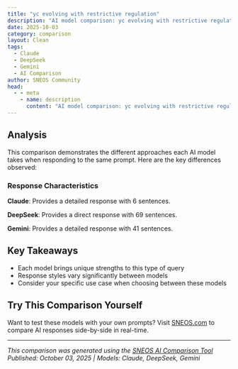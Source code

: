 ```yaml
---
title: "yc evolving with restrictive regulation"
description: "AI model comparison: yc evolving with restrictive regulation..."
date: 2025-10-03
category: comparison
layout: Clean
tags:
  - Claude
  - DeepSeek
  - Gemini
  - AI Comparison
author: SNEOS Community
head:
  - - meta
    - name: description
      content: "AI model comparison: yc evolving with restrictive regulation..."
---
```


<ChatComparison
  title="yc evolving with restrictive regulation"
  prompt="yc evolving with restrictive regulation"
  :responses='{"Claude": "Y Combinator\u0027s evolution amid increasingly restrictive regulation presents fascinating strategic challenges and opportunities:\n\n## Current Regulatory Pressures\n\n**Tech-Specific Regulations:**\n- AI safety and algorithmic accountability requirements\n- Data privacy laws (GDPR, CCPA, emerging frameworks)\n- Platform liability and content moderation mandates\n- Antitrust scrutiny of Big Tech acquisitions\n- Financial services regulations for fintech startups\n\n## YC\u0027s Adaptive Strategies\n\n**1. Regulatory-First Education**\n- Incorporating compliance training into batch programs\n- Building relationships with regulatory experts\n- Creating playbooks for navigating sector-specific rules\n- Emphasizing \u0022compliance as competitive advantage\u0022\n\n**2. Portfolio Diversification**\n- Shifting toward regulated industries (healthcare, finance, energy)\n- Geographic expansion to regulatory-friendly jurisdictions\n- Supporting \u0022deep tech\u0022 vs. platform-dependent models\n- Investing in regulatory technology (RegTech) solutions\n\n**3. Proactive Engagement**\n- Policy advocacy through startup ecosystem lobbying\n- Educating regulators about innovation impacts\n- Supporting \u0022regulatory sandbox\u0022 initiatives\n- Building bridges between startups and government\n\n## Emerging Opportunities\n\nThe regulatory environment is creating new startup categories:\n- Compliance automation tools\n- Privacy-preserving technologies\n- Decentralized alternatives to centralized platforms\n- AI safety and explainability solutions\n\nWhat specific aspect of YC\u0027s regulatory adaptation interests you most? The impact on certain sectors, their policy advocacy, or how they\u0027re preparing startups for compliance?", "DeepSeek": "Of course. The evolution of Y Combinator (YC) in an environment of increasing and restrictive regulation is a fascinating and critical topic. It\u0027s a story of adaptation, challenge, and strategic pivoting.\n\nHere\u2019s a breakdown of how YC is evolving in response to this global trend, covering both the challenges and its strategic responses.\n\n### The Core Challenge: The \u0022Move Fast and Break Things\u0022 Model vs. Regulation\n\nYC\u0027s original ethos was built on funding lean, agile startups that could iterate quickly and disrupt established industries. However, \u0022breaking things\u0022 is no longer tolerated in highly regulated sectors like finance, healthcare, aviation, and data privacy. Restrictive regulation creates:\n\n1. **High Barriers to Entry:** Compliance costs, legal fees, and licensing requirements can be prohibitive for a bootstrapped startup.\n2. **Slowed Innovation Cycles:** The need for pre-approvals and adherence to strict rules makes it impossible to \u0022move fast.\u0022\n3. **Significant Legal Risk:** A single misstep can lead to massive fines, lawsuits, or a complete shutdown.\n4. **Complexity in Scaling Globally:** A startup must navigate not just one, but dozens of different regulatory regimes (e.g., GDPR in Europe, CCPAA in California, sector-specific rules in Asia).\n\n---\n\n### How YC is Evolving: Strategic Adaptations\n\nYC isn\u0027t fighting this trend head-on; it\u0027s adapting its model to empower startups to thrive within it.\n\n#### 1. Shifting the \u0022Ideal Startup\u0022 Profile in Regulated Spaces\n\nYC now favors founders who have a **deep understanding of the regulatory landscape they are entering.** The \u0022two kids in a dorm\u0022 can still disrupt social media, but disrupting banking requires a different profile.\n\n* **Founder-Experts:** They increasingly fund teams with prior industry experience\u2014ex-bankers for fintech, ex-doctors/researchers for biotech, ex-lawyers for legaltech. These founders speak the language of regulators and understand the compliance hurdles.\n* **The \u0022Regulatory Moats\u0022 Narrative:** YC advises startups to view compliance not as a burden, but as a **competitive advantage** or a \u0022moat.\u0022 A startup that successfully navigates FDA approval for a new drug or a financial license has built a barrier that competitors cannot easily cross.\n\n#### 2. Curating a Specialized Network and Resources\n\nYC\u0027s greatest asset is its network. They are leveraging this to help startups tackle regulation.\n\n* **Legal and Compliance Partners:** YC has built a curated list of law firms and compliance consultants who specialize in working with startups. They offer standardized documents and discounted rates, lowering the initial cost and complexity.\n* **Regulatory Mentors:** They bring in former regulators, seasoned compliance officers, and founders of companies that have successfully navigated these paths (like Brex in fintech or Ginkgo Bioworks in biotech) as part-time partners and group office hours advisors.\n\n#### 3. Focusing on \u0022RegTech\u0022 as a Major Vertical\n\nOne of the most direct responses is to fund startups that are *solving* the regulatory problem.\n\n* **What is RegTech?** Regulatory Technology\u2014using technology to help businesses comply with regulations efficiently and at a lower cost.\n* **YC\u0027s RegTech Bets:** YC has funded numerous RegTech companies across sectors:\n * **Fintech/Compliance:** Companies like **Unit** (API for banking compliance), **Alloy** (identity verification for financial services), and **Mercury** (banking for startups, with heavy compliance focus).\n * **Legal \u0026 Corporate:** Startups that automate legal paperwork, entity formation, and ongoing compliance for other businesses.\n * **Data Privacy:** Startups helping companies comply with GDPR, CCPA, and other data laws.\n\nBy funding RegTech, YC is both investing in a high-growth area and building the infrastructure that its other portfolio companies need to survive.\n\n#### 4. Adapting the \u0022YC Advice\u0022 for a Regulated World\n\nThe core advice of \u0022talk to users\u0022 and \u0022build something people want\u0022 is still paramount, but it\u0027s now framed with caveats.\n\n* **\u0022Talk to Users, *and Lawyers*\u0022:** The mantra is expanded to include early and constant engagement with legal counsel.\n* **\u0022Launch Early, But Not *Too* Early\u0022:** The \u0022minimum viable product\u0022 (MVP) in a regulated field might be a prototype used in a limited, compliant pilot program, not a public launch.\n* **Emphasis on Government Sales (B2G):** For some startups, the first \u0022customer\u0022 isn\u0027t a consumer but a government agency. YC has experience guiding startups through the complex sales cycles of government contracts.\n\n#### 5. Geopolitical and Geographic Adaptations\n\nAs regulations diverge globally (US vs. EU vs. China), YC\u0027s strategy has also evolved.\n\n* **Focus on Specific Jurisdictions:** They guide startups to focus on one regulatory jurisdiction first (e.g., get approved in the US before tackling Europe) to avoid being overwhelmed.\n* **Dealing with \u0022Splinternet\u0022:** YC companies are advised on how to structure their operations and data handling to operate in a world with different digital rules, such as China\u0027s firewall and data localization laws.\n\n---\n\n### Case Studies: YC Successes in Highly Regulated Fields\n\n* **Stripe (Fintech):** Made complex payment processing and compliance accessible via a simple API. They built a massive business by abstracting away the regulatory complexity for millions of online businesses.\n* **Pilot (Accounting/Finance):** Provides back-office services (bookkeeping, tax) for startups, navigating complex financial reporting rules.\n* **Atomwise (Biotech):** Uses AI for drug discovery, a field governed by the strictest of all regulations: the FDA. Their entire business model is built around navigating the clinical trial and approval process.\n\n### Conclusion: The New YC Playbook\n\nYC is no longer just about funding the most brilliant hackers. In the age of restrictive regulation, it has matured into a **sophisticated launchpad for \u0022regulated disruption.\u0022**\n\nThe new playbook involves:\n1. **Founder Selection:** Prioritizing regulatory expertise.\n2. **Resource Provision:** Offering specialized legal and compliance networks.\n3. **Sector Focus:** Actively investing in RegTech.\n4. **Strategic Advice:** Reframing regulation as a moat, not a barrier.\n\nThe core YC principles of focus, growth, and community remain, but they are now applied with a keen awareness that the path to a billion-dollar company in the 2020s often runs directly through the halls of a government regulator.", "Gemini": "YC evolving with restrictive regulation is a complex and multifaceted issue. Here\u0027s a breakdown of the key aspects:\n\n**The Landscape of Restrictive Regulation:**\n\n* **Data Privacy:** GDPR, CCPA, and other privacy regulations impact how startups collect, process, and store user data. This affects marketing, product development, and overall business strategy.\n* **AI Regulation:** Growing concerns around AI ethics, bias, and misuse are leading to increased regulation, particularly in areas like facial recognition, autonomous vehicles, and algorithmic decision-making.\n* **Platform Accountability:** Regulations targeting large tech platforms aim to address issues like misinformation, hate speech, and anti-competitive behavior. These regulations can impact the startups that rely on these platforms for distribution or infrastructure.\n* **Financial Regulation:** Fintech startups face stringent regulations related to anti-money laundering (AML), know-your-customer (KYC), and consumer protection.\n* **Healthcare Regulation:** Healthtech startups navigating HIPAA, FDA approvals, and other healthcare regulations face significant hurdles in terms of time, cost, and compliance.\n* **Environmental Regulation:** Increased focus on sustainability and climate change is leading to new environmental regulations that affect startups in various industries, particularly those involved in manufacturing, transportation, and energy.\n* **Labor Laws:** Regulations around worker classification (e.g., independent contractors vs. employees), minimum wage, and benefits can significantly impact startups that rely on gig workers or contract labor.\n* **Competition Law:** Increased scrutiny of mergers and acquisitions, as well as anti-competitive practices, can impact startups looking to be acquired or disrupt established markets.\n\n**How YC and Its Startups are Evolving:**\n\n* **Increased Focus on Regulatory Compliance:** YC is likely placing greater emphasis on educating its startups about regulatory compliance and helping them develop strategies to navigate complex legal landscapes.\n* **Investing in Regulated Industries:** YC continues to invest in startups operating in regulated industries, but it may be more selective and prioritize those with strong compliance plans and experienced legal teams.\n* **Supporting Regulatory Innovation:** YC could be actively supporting startups that are developing innovative solutions to help businesses comply with regulations, such as regtech companies or privacy-enhancing technologies.\n* **Advocacy and Policy Engagement:** YC may be engaging in advocacy efforts to shape regulatory policies that support innovation and entrepreneurship, while also addressing legitimate concerns.\n* **Adapting Investment Strategies:** YC might adjust its investment strategies to account for the increased costs and risks associated with operating in heavily regulated industries. This could involve providing more funding for compliance efforts or focusing on startups with a clear path to regulatory approval.\n* **Promoting Ethical and Responsible Innovation:** YC is likely emphasizing the importance of ethical and responsible innovation to its startups, encouraging them to consider the potential societal impacts of their products and services and to build trust with users and regulators.\n* **Developing Resources and Tools:** YC could be developing resources and tools to help its startups navigate regulatory challenges, such as legal templates, compliance checklists, and access to legal experts.\n* **Mentorship and Networking:** YC\u0027s network of mentors and alumni can provide valuable guidance and support to startups facing regulatory hurdles.\n\n**Challenges and Opportunities:**\n\n* **Challenges:**\n * Increased compliance costs and complexity can be a burden for early-stage startups with limited resources.\n * Regulatory uncertainty can create challenges for startups trying to plan for the future and attract investment.\n * Overly restrictive regulations can stifle innovation and prevent startups from disrupting established industries.\n* **Opportunities:**\n * Startups that can effectively navigate regulations may gain a competitive advantage.\n * The need for compliance solutions creates opportunities for regtech and other innovative companies.\n * A focus on ethical and responsible innovation can build trust with users and regulators, leading to long-term success.\n\n**Specific Examples of YC Startups Addressing Regulation:**\n\n* **Privacy-focused startups:** Companies building privacy-enhancing technologies or offering services that help businesses comply with data privacy regulations.\n* **Regtech startups:** Startups developing solutions to automate compliance processes, monitor regulatory changes, and manage risk.\n* **Startups addressing misinformation:** Companies building tools to detect and combat misinformation online.\n* **AI ethics startups:** Startups focused on developing ethical and responsible AI systems.\n\n**Key Considerations for Startups:**\n\n* **Compliance from day one:** Integrate compliance considerations into your product development and business strategy from the outset.\n* **Stay informed:** Keep up to date with the latest regulatory changes and trends.\n* **Seek legal advice:** Consult with experienced legal counsel to ensure compliance.\n* **Build trust:** Be transparent with users and regulators about your data practices and other business operations.\n* **Embrace responsible innovation:** Prioritize ethical and responsible innovation to build a sustainable and trusted business.\n\nIn conclusion, the increasing prevalence of restrictive regulations presents both challenges and opportunities for YC and its startups. By focusing on compliance, responsible innovation, and advocacy, YC can help its startups navigate the regulatory landscape and build successful, sustainable businesses. It also means a shift in the types of businesses that can thrive and the timelines to achieving scale, often pushing towards more capital-intensive and longer-term endeavors.\n"}' 
  published-date="21:24"
/>

## Analysis

This comparison demonstrates the different approaches each AI model takes when responding to the same prompt. Here are the key differences observed:

### Response Characteristics

**Claude**: Provides a detailed response with 6 sentences. 

**DeepSeek**: Provides a direct response with 69 sentences. 

**Gemini**: Provides a detailed response with 41 sentences. 

## Key Takeaways

- Each model brings unique strengths to this type of query
- Response styles vary significantly between models
- Consider your specific use case when choosing between these models

## Try This Comparison Yourself

Want to test these models with your own prompts? Visit [SNEOS.com](https://sneos.com) to compare AI responses side-by-side in real-time.

---

*This comparison was generated using the [SNEOS AI Comparison Tool](https://sneos.com)*
*Published: October 03, 2025 | Models: Claude, DeepSeek, Gemini*
